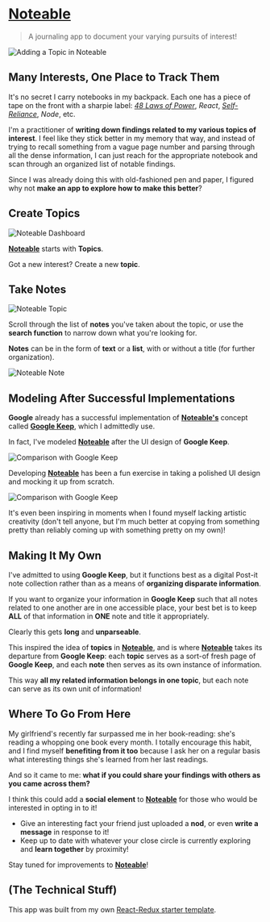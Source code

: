 # [Noteable](http://noteable1.herokuapp.com/)

> A journaling app to document your varying pursuits of interest!

![Adding a Topic in Noteable](/assets/gif/AddTopicMobile.gif)

## Many Interests, One Place to Track Them

It's no secret I carry notebooks in my backpack. Each one has a piece of tape on the front with a sharpie label: *[48 Laws of Power](https://en.wikipedia.org/wiki/The_48_Laws_of_Power)*, *React*, *[Self-Reliance](https://en.wikipedia.org/wiki/Self-Reliance)*, *Node*, etc.

I'm a practitioner of **writing down findings related to my various topics of interest**. I feel like they stick better in my memory that way, and instead of trying to recall something from a vague page number and parsing through all the dense information, I can just reach for the appropriate notebook and scan through an organized list of notable findings.

Since I was already doing this with old-fashioned pen and paper, I figured why not **make an app to explore how to make this better**?

## Create Topics
![Noteable Dashboard](/assets/img/DashboardMobile.png)

**[Noteable](http://noteable1.herokuapp.com/)** starts with **Topics**.

Got a new interest? Create a new **topic**.

## Take Notes

![Noteable Topic](/assets/img/TopicMobile.png)

Scroll through the list of **notes** you've taken about the topic, or use the **search function** to narrow down what you're looking for.

**Notes** can be in the form of **text** or a **list**, with or without a title (for further organization).

![Noteable Note](/assets/img/ListMobile.png)

## Modeling After Successful Implementations

**Google** already has a successful implementation of **[Noteable's](http://noteable1.herokuapp.com/)** concept called **[Google Keep](https://keep.google.com/)**, which I admittedly use.

In fact, I've modeled **[Noteable](http://noteable1.herokuapp.com/)** after the UI design of **Google Keep**.

![Comparison with Google Keep](/assets/img/SideBySide.png)

Developing **[Noteable](http://noteable1.herokuapp.com/)** has been a fun exercise in taking a polished UI design and mocking it up from scratch.

![Comparison with Google Keep](/assets/img/SideBySideNote.png)

It's even been inspiring in moments when I found myself lacking artistic creativity (don't tell anyone, but I'm much better at copying from something pretty than reliably coming up with something pretty on my own)!


## Making It My Own

I've admitted to using **Google Keep**, but it functions best as a digital Post-it note collection rather than as a means of **organizing disparate information**.

If you want to organize your information in **Google Keep** such that all notes related to one another are in one accessible place, your best bet is to keep **ALL** of that information in **ONE** note and title it appropriately.

Clearly this gets **long** and **unparseable**.

This inspired the idea of **topics** in **[Noteable](http://noteable1.herokuapp.com/)**, and is where **[Noteable](http://noteable1.herokuapp.com/)** takes its departure from **Google Keep**: each **topic** serves as a sort-of fresh page of **Google Keep**, and each **note** then serves as its own instance of information.

This way **all my related information belongs in one topic**, but each note can serve as its own unit of information!

## Where To Go From Here

My girlfriend's recently far surpassed me in her book-reading: she's reading a whopping one book every month. I totally encourage this habit, and I find myself **benefiting from it too** because I ask her on a regular basis what interesting things she's learned from her last readings.

And so it came to me: **what if you could share your findings with others as you came across them?**

I think this could add a **social element** to **[Noteable](http://noteable1.herokuapp.com/)** for those who would be interested in opting in to it!
- Give an interesting fact your friend just uploaded a **nod**, or even **write a message** in response to it!
- Keep up to date with whatever your close circle is currently exploring and **learn together** by proximity!

Stay tuned for improvements to **[Noteable](http://noteable1.herokuapp.com/)**!

## (The Technical Stuff)

This app was built from my own [React-Redux starter template](https://github.com/devonbahary/react-redux-starter-template).
